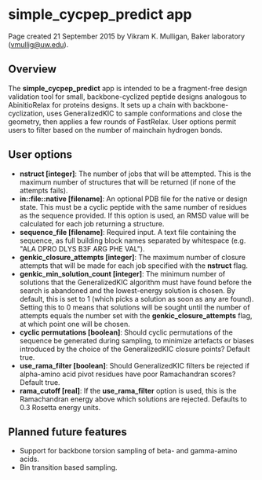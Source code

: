 # simple_cycpep_predict app

Page created 21 September 2015 by Vikram K. Mulligan, Baker laboratory (vmullig@uw.edu).

## Overview

The **simple_cycpep_predict** app is intended to be a fragment-free design validation tool for small, backbone-cyclized peptide designs analogous to AbinitioRelax for proteins designs.  It sets up a chain with backbone-cyclization, uses GeneralizedKIC to sample conformations and close the geometry, then applies a few rounds of FastRelax.  User options permit users to filter based on the number of mainchain hydrogen bonds.

## User options

- **nstruct [integer]**:  The number of jobs that will be attempted.  This is the maximum number of structures that will be returned (if none of the attempts fails).
- **in::file::native [filename]**:  An optional PDB file for the native or design state.  This must be a cyclic peptide with the same number of residues as the sequence provided.  If this option is used, an RMSD value will be calculated for each job returning a structure.
- **sequence_file [filename]**:  Required input.  A text file containing the sequence, as full building block names separated by whitespace (e.g. "ALA DPRO DLYS B3F ARG PHE VAL").
- **genkic_closure_attempts [integer]**:  The maximum number of closure attempts that will be made for each job specified with the **nstruct** flag.
- **genkic_min_solution_count [integer]**:  The minimum number of solutions that the GeneralizedKIC algorithm must have found before the search is abandoned and the lowest-energy solution is chosen.  By default, this is set to 1 (which picks a solution as soon as any are found).  Setting this to 0 means that solutions will be sought until the number of attempts equals the number set with the **genkic_closure_attempts** flag, at which point one will be chosen.
- **cyclic permutations [boolean]**:  Should cyclic permutations of the sequence be generated during sampling, to minimize artefacts or biases introduced by the choice of the GeneralizedKIC closure points?  Default true.
- **use_rama_filter [boolean]**:  Should GeneralizedKIC filters be rejected if alpha-amino acid pivot residues have poor Ramachandran scores?  Default true.
- **rama_cutoff [real]**:  If the **use_rama_filter** option is used, this is the Ramachandran energy above which solutions are rejected.  Defaults to 0.3 Rosetta energy units.

## Planned future features
- Support for backbone torsion sampling of beta- and gamma-amino acids.
- Bin transition based sampling.